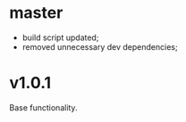 # master

- build script updated;
- removed unnecessary dev dependencies;

# v1.0.1

Base functionality.
